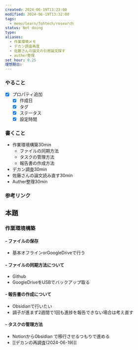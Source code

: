 ```yaml
---
created: 2024-06-19T13:23:00
modified: 2024-06-19T13:32:00
tags:
  - memo/learn/Tohtech/research
status: Not doing
type: 
aliases:
  - 作業環境メモ
  - デカン調査再度
  - 佐藤さんの論文の引用論文探す
  - auther整理
set_hour: 0.25
理想期日:
---
```

### やること
- [x] プロパティ追加
	- [x] 作成日
	- [x] タグ
	- [x] ステータス
	- [x] 設定時間
### 書くこと
- 作業環境構築30min
	- ファイルの同期方法
	- タスクの管理方法
	- 報告書の作成方法
- デカン調査30min
- 佐藤さんの論文読み直す30min
- Auther整理30min
### 参考リンク
## 本題
### 作業環境構築
#### - ファイルの保存
- 基本オフラインorGoogleDriveで行う
#### - ファイルの同期方法について
- Github
- GoogleDriveをUSBでバックアップ取る
#### - 報告書の作成について
- Obsidianで行いたい
- 調子が進まず2週間で1回も進捗を報告できない場合は考え直す
#### - タスクの管理方法
- NotionからObsidian で移行させるつもりで進める
- [[デカンの再調査(2024-06-19)]]

#### 